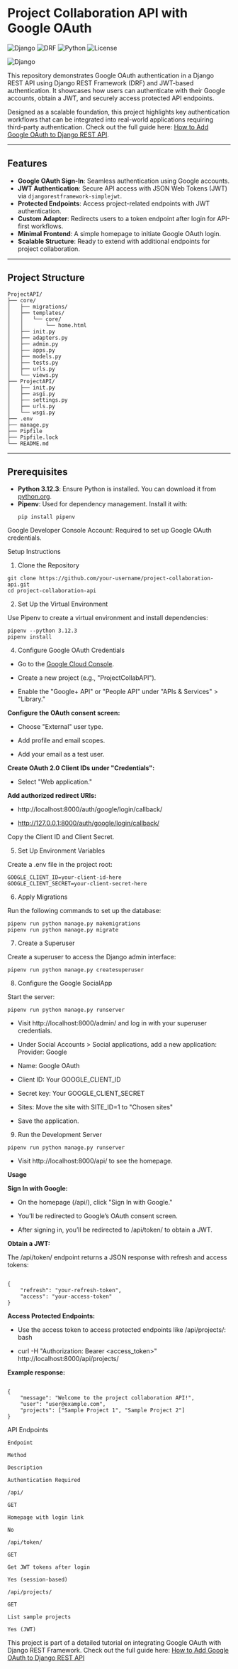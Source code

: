 

# Project Collaboration API with Google OAuth

![Django](https://img.shields.io/badge/Django-4.2-brightgreen.svg) ![DRF](https://img.shields.io/badge/DRF-3.15-blue.svg) ![Python](https://img.shields.io/badge/Python-3.12.3-yellow.svg) ![License](https://img.shields.io/badge/license-MIT-green.svg)

![Django](https://github.com/kihuni/google-auth-django/blob/main/Dev.to%20-%20100px%20x%20430px.png) 

This repository demonstrates Google OAuth authentication in a Django REST API using Django REST Framework (DRF) and JWT-based authentication. It showcases how users can authenticate with their Google accounts, obtain a JWT, and securely access protected API endpoints.

Designed as a scalable foundation, this project highlights key authentication workflows that can be integrated into real-world applications requiring third-party authentication.
Check out the full guide here: [How to Add Google OAuth to Django REST API](https://dev.to/kihuni/how-to-add-google-oauth-to-django-rest-api-29h9).

---

## Features

- **Google OAuth Sign-In**: Seamless authentication using Google accounts.
- **JWT Authentication**: Secure API access with JSON Web Tokens (JWT) via `djangorestframework-simplejwt`.
- **Protected Endpoints**: Access project-related endpoints with JWT authentication.
- **Custom Adapter**: Redirects users to a token endpoint after login for API-first workflows.
- **Minimal Frontend**: A simple homepage to initiate Google OAuth login.
- **Scalable Structure**: Ready to extend with additional endpoints for project collaboration.

---

## Project Structure
```
ProjectAPI/
├── core/
│   ├── migrations/
│   ├── templates/
│   │   └── core/
│   │       └── home.html
│   ├── init.py
│   ├── adapters.py
│   ├── admin.py
│   ├── apps.py
│   ├── models.py
│   ├── tests.py
│   ├── urls.py
│   └── views.py
├── ProjectAPI/
│   ├── init.py
│   ├── asgi.py
│   ├── settings.py
│   ├── urls.py
│   └── wsgi.py
├── .env
├── manage.py
├── Pipfile
├── Pipfile.lock
└── README.md
```
---

## Prerequisites

- **Python 3.12.3**: Ensure Python is installed. You can download it from [python.org](https://www.python.org/downloads/).
- **Pipenv**: Used for dependency management. Install it with:
  ```
  pip install pipenv
  ```
Google Developer Console Account: Required to set up Google OAuth credentials.

Setup Instructions

1. Clone the Repository

```
git clone https://github.com/your-username/project-collaboration-api.git
cd project-collaboration-api

```
2. Set Up the Virtual Environment
   
Use Pipenv to create a virtual environment and install dependencies:

```
pipenv --python 3.12.3
pipenv install
```
4. Configure Google OAuth Credentials
   
- Go to the [Google Cloud Console](https://console.cloud.google.com/welcome?inv=1&invt=Abs7rg&project=projectcollabapi).

- Create a new project (e.g., "ProjectCollabAPI").

- Enable the "Google+ API" or "People API" under "APIs & Services" > "Library."

**Configure the OAuth consent screen:**

- Choose "External" user type.

- Add profile and email scopes.

- Add your email as a test user.

**Create OAuth 2.0 Client IDs under "Credentials":**

- Select "Web application."

**Add authorized redirect URIs:**
- http://localhost:8000/auth/google/login/callback/

- http://127.0.0.1:8000/auth/google/login/callback/

Copy the Client ID and Client Secret.

5. Set Up Environment Variables
   
Create a .env file in the project root:

```
GOOGLE_CLIENT_ID=your-client-id-here
GOOGLE_CLIENT_SECRET=your-client-secret-here
```

6. Apply Migrations

Run the following commands to set up the database:

```
pipenv run python manage.py makemigrations
pipenv run python manage.py migrate
```
7. Create a Superuser

Create a superuser to access the Django admin interface:

```
pipenv run python manage.py createsuperuser
```
8. Configure the Google SocialApp

Start the server:

```
pipenv run python manage.py runserver
```

- Visit http://localhost:8000/admin/ and log in with your superuser credentials.

- Under Social Accounts > Social applications, add a new application:
Provider: Google

- Name: Google OAuth

- Client ID: Your GOOGLE_CLIENT_ID

- Secret key: Your GOOGLE_CLIENT_SECRET

- Sites: Move the site with SITE_ID=1 to "Chosen sites"

- Save the application.

9. Run the Development Server

```
pipenv run python manage.py runserver
```

- Visit http://localhost:8000/api/ to see the homepage.

**Usage**

**Sign In with Google:**

- On the homepage (/api/), click "Sign In with Google."

- You’ll be redirected to Google’s OAuth consent screen.

- After signing in, you’ll be redirected to /api/token/ to obtain a JWT.

**Obtain a JWT:**

The /api/token/ endpoint returns a JSON response with refresh and access tokens:
```

{
    "refresh": "your-refresh-token",
    "access": "your-access-token"
}
```
**Access Protected Endpoints:**

- Use the access token to access protected endpoints like /api/projects/:
bash

- curl -H "Authorization: Bearer <access_token>" http://localhost:8000/api/projects/

**Example response:**
```

{
    "message": "Welcome to the project collaboration API!",
    "user": "user@example.com",
    "projects": ["Sample Project 1", "Sample Project 2"]
}
```
API Endpoints

```
Endpoint

Method

Description

Authentication Required

/api/

GET

Homepage with login link

No

/api/token/

GET

Get JWT tokens after login

Yes (session-based)

/api/projects/

GET

List sample projects

Yes (JWT)

```
This project is part of a detailed tutorial on integrating Google OAuth with Django REST Framework. Check out the full guide here: [How to Add Google OAuth to Django REST API](https://dev.to/kihuni/how-to-add-google-oauth-to-django-rest-api-29h9)

